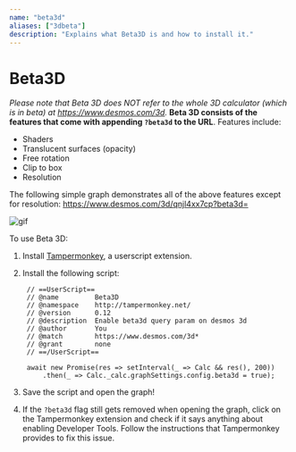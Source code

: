 ```yaml
---
name: "beta3d"
aliases: ["3dbeta"]
description: "Explains what Beta3D is and how to install it."
---
```


# Beta3D

*Please note that Beta 3D does NOT refer to the whole 3D calculator (which is in beta) at https://www.desmos.com/3d.* **Beta 3D consists of the features that come with appending `?beta3d` to the URL**. Features include:

- Shaders
- Translucent surfaces (opacity)
- Free rotation
- Clip to box
- Resolution

The following simple graph demonstrates all of the above features except for resolution: https://www.desmos.com/3d/qnjl4xx7cp?beta3d=

![gif](k7ldlfu4bfse1)

To use Beta 3D:

1. Install [Tampermonkey](https://www.tampermonkey.net/), a userscript extension.
2. Install the following script:

        // ==UserScript==
        // @name         Beta3D
        // @namespace    http://tampermonkey.net/
        // @version      0.12
        // @description  Enable beta3d query param on desmos 3d
        // @author       You
        // @match        https://www.desmos.com/3d*
        // @grant        none
        // ==/UserScript==
        
        await new Promise(res => setInterval(_ => Calc && res(), 200))
            .then(_ => Calc._calc.graphSettings.config.beta3d = true);
        
3. Save the script and open the graph!

4. If the `?beta3d` flag still gets removed when opening the graph, click on the Tampermonkey extension and check if it says anything about enabling Developer Tools. Follow the instructions that Tampermonkey provides to fix this issue.
